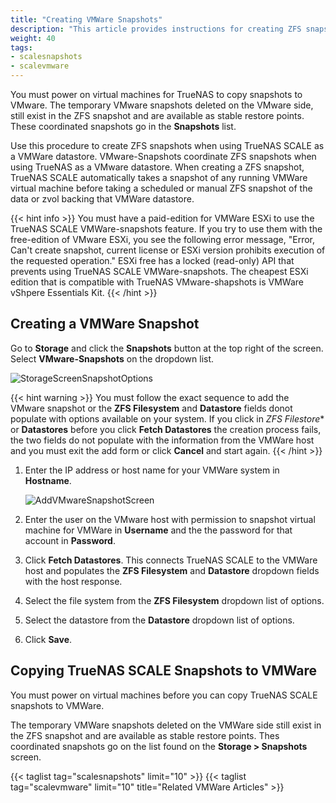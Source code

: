 ```yaml
---
title: "Creating VMWare Snapshots"
description: "This article provides instructions for creating ZFS snapshots when using TrueNAS as a VMWare datastore."
weight: 40 
tags:
- scalesnapshots
- scalevmware
---
```



You must power on virtual machines for TrueNAS to copy snapshots to VMware.
The temporary VMware snapshots deleted on the VMware side, still exist in the ZFS snapshot and are available as stable restore points.
These coordinated snapshots go in the **Snapshots** list.

Use this procedure to create ZFS snapshots when using TrueNAS SCALE as a VMWare datastore. VMware-Snapshots coordinate ZFS snapshots when using TrueNAS as a VMware datastore.
When creating a ZFS snapshot, TrueNAS SCALE automatically takes a snapshot of any running VMWare virtual machine before taking a scheduled or manual ZFS snapshot of the data or zvol backing that VMWare datastore.

{{< hint info >}}
You must have a paid-edition for VMWare ESXi to use the TrueNAS SCALE VMWare-snapshots feature.
If you try to use them with the free-edition of VMware ESXi, you see the following error message, "Error, Can't create snapshot, current license or ESXi version prohibits execution of the requested operation."
ESXi free has a locked (read-only) API that prevents using TrueNAS SCALE VMWare-snapshots.
The cheapest ESXi edition that is compatible with TrueNAS VMware-shapshots is VMWare vShpere Essentials Kit.
{{< /hint >}}

## Creating a VMWare Snapshot

Go to **Storage** and click the **Snapshots** button at the top right of the screen. Select **VMware-Snapshots** on the dropdown list.

![StorageScreenSnapshotOptions](/images/SCALE/22.02/StorageScreenSnapshotOptions.png "Snapshot Options")

{{< hint warning >}}
You must follow the exact sequence to add the VMware snapshot or the  **ZFS Filesystem** and  **Datastore** fields donot populate with options available on your system.
If you click in *ZFS Filestore** or **Datastores** before you click **Fetch Datastores** the creation process fails, the two fields do not populate with the information from the VMWare host and you must exit the add form or click **Cancel** and start again.
{{< /hint >}}

1. Enter the IP address or host name for your VMWare system in **Hostname**.
   
   ![AddVMwareSnapshotScreen](/images/SCALE/22.02/AddVMwareSnapshotScreen.png "Add VMware-Snapshot Screen")

2. Enter the user on the VMware host with permission to snapshot virtual machine for VMWare in **Username** and the the password for that account in **Password**.

3. Click **Fetch Datastores**. This connects TrueNAS SCALE to the VMWare host and populates the **ZFS Filesystem** and **Datastore** dropdown fields with the host response.

4. Select the file system from the **ZFS Filesystem** dropdown list of options.

5. Select the datastore from the **Datastore** dropdown list of options. 

6. Click **Save**.

## Copying TrueNAS SCALE Snapshots to VMWare

You must power on virtual machines before you can copy TrueNAS SCALE snapshots to VMWare.

The temporary VMWare snapshots deleted on the VMWare side still exist in the ZFS snapshot and are available as stable restore points.
Thes coordinated snapshots go on the list found on the **Storage > Snapshots** screen.

{{< taglist tag="scalesnapshots" limit="10" >}}
{{< taglist tag="scalevmware" limit="10" title="Related VMWare Articles" >}}